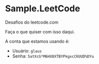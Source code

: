 # Sample.LeetCode

Desafios do leetcode.com

Faça o que quiser com isso daqui.

A conta que estamos usando é:

* Usuário: `glaus`
* Senha: `5atXcG*M6HX8XTBYPkgxcCKUUD%DYu`
